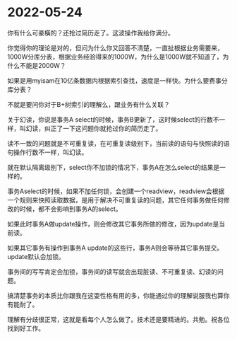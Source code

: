 # 2022-05-24

你有什么可豪橫的？还抢过简历走了。这波操作我给你满分。

你觉得你的理论是对的，但问为什么你又回答不清楚，一直扯根据业务需要来，1000W分库分表，根据业务经验得来的1000W，为什么是1000W就不知道了，为什么不能是2000W？

如果是用myisam在10亿条数据内根据索引查找，速度是一样快。为什么要费事分库分表？

不就是要问你对于B+树索引的理解么，跟业务有什么关联？

关于幻读，你说是事务A select的时候，事务B更新了，这时候select的行数不一样，叫幻读，纠正了一下这问题你就抢过你的简历走了。

读不一致的问题就是不可重复读，在可重复读级别下，当前读的语句与快照读的语句操作行数不一样，叫幻读。

就在默认隔离级别下，select你不加锁的情况下，事务A在怎么select的结果是一样的。

事务Aselect的时候，如果不加任何锁，会创建一个readview，readview会根据一个规则来快照读取数据，是用于解决不可重复读的问题，其它任何事务做任何修改的时候，都不会影响到事务A的select。

如果此时事务A做update操作，则会修改其它事务所做的修改，因为update是当前读。

如果其它事务有操作到事务A update的这些行，事务A则会等待其它事务提交。update默认会加锁。

事务间的写写肯定会加锁，事务间的读写就会出现脏读、不可重复读、幻读的问题。

搞清楚事务的本质比你跟我在这耍性格有用的多，你能通过你的理解说服我也算你有能耐了。

理解有分歧很正常，这就是看每个人怎么做了。技术还是要精进的。共勉。祝各位找到好工作。
